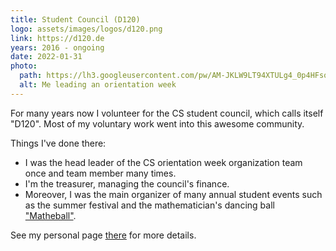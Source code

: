 ```yaml
---
title: Student Council (D120)
logo: assets/images/logos/d120.png
link: https://d120.de
years: 2016 - ongoing
date: 2022-01-31
photo:
  path: https://lh3.googleusercontent.com/pw/AM-JKLW9LT94XTULg4_0p4HFsorKGEvyWwzW7GfWkDDXNYNmv8_A6wHfBGnSqEf0W21MSg6IfS2T6TcAQEdaWyMs4aBMt_RQeli8g2I3AyG8B_xjnAl9TsUS9D13CacoQwQkrXCaS-l8DYAifFlqlpi5T46xow=w1800)
  alt: Me leading an orientation week
---
```


For many years now I volunteer for the CS student council,
which calls itself "D120".
Most of my voluntary work went into this awesome community.

Things I've done there:
* I was the head leader of the CS orientation week
  organization team once and team member many times.
* I'm the treasurer, managing the council's finance.
* Moreover, I was the main organizer of many annual student
  events such as the summer festival and the mathematician's
  dancing ball ["Matheball"](https://matheball.de).

See my personal page
[there](https://d120.de/de/fachschaft/fachschaftler_innen/mark-rothermel/)
for more details.
